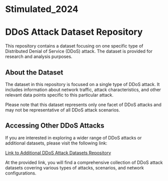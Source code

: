 # Stimulated_2024

# DDoS Attack Dataset Repository

This repository contains a dataset focusing on one specific type of Distributed Denial of Service (DDoS) attack. The dataset is provided for research and analysis purposes.

## About the Dataset

The dataset in this repository is focused on a single type of DDoS attack. It includes information about network traffic, attack characteristics, and other relevant data points specific to this particular attack.

Please note that this dataset represents only one facet of DDoS attacks and may not be representative of all DDoS attack scenarios.

## Accessing Other DDoS Attacks

If you are interested in exploring a wider range of DDoS attacks or additional datasets, please visit the following link:

[Link to Additional DDoS Attack Datasets Repository](https://drive.google.com/file/d/1DI3mrNqFwcZp_yokWV1RQ6vCnbBfM4hz/view?usp=sharing )

At the provided link, you will find a comprehensive collection of DDoS attack datasets covering various types of attacks, scenarios, and network configurations.

